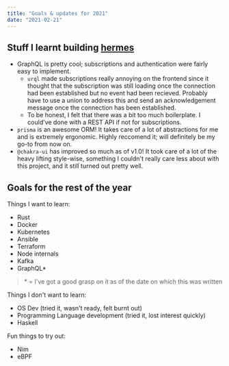 ```yaml
---
title: "Goals & updates for 2021"
date: "2021-02-21"
---
```


## Stuff I learnt building [hermes](https://github.com/safinsingh/hermes)

- GraphQL is pretty cool; subscriptions and authentication were fairly easy to implement.
  - `urql` made subscriptions really annoying on the frontend since it thought that the subscription was still loading once the connection had been established but no event had been recieved. Probably have to use a union to address this and send an acknowledgement message once the connection has been established.
  - To be honest, I felt that there was a bit too much boilerplate. I could've done with a REST API if not for subscriptions.
- `prisma` is an awesome ORM! It takes care of a lot of abstractions for me and is extremely ergonomic. Highly reccomend it; will definitely be my go-to from now on.
- `@chakra-ui` has improved so much as of v1.0! It took care of a lot of the heavy lifting style-wise, something I couldn't really care less about with this project, and it still turned out pretty well.

## Goals for the rest of the year

Things I want to learn:

- Rust
- Docker
- Kubernetes
- Ansible
- Terraform
- Node internals
- Kafka
- GraphQL\*

> \* = I've got a good grasp on it as of the date on which this was written

Things I don't want to learn:

- OS Dev (tried it, wasn't ready, felt burnt out)
- Programming Language development (tried it, lost interest quickly)
- Haskell

Fun things to try out:

- Nim
- eBPF
